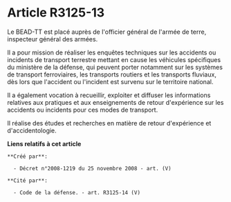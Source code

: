 # Article R3125-13

Le BEAD-TT est placé auprès de l'officier général de l'armée de terre, inspecteur général des armées.

Il a pour mission de réaliser les enquêtes techniques sur les accidents ou incidents de transport terrestre mettant en cause
les véhicules spécifiques du ministère de la défense, qui peuvent porter notamment sur les systèmes de transport
ferroviaires, les transports routiers et les transports fluviaux, dès lors que l'accident ou l'incident est survenu sur le
territoire national.

Il a également vocation à recueillir, exploiter et diffuser les informations relatives aux pratiques et aux enseignements de
retour d'expérience sur les accidents ou incidents pour ces modes de transport.

Il réalise des études et recherches en matière de retour d'expérience et d'accidentologie.

**Liens relatifs à cet article**

	**Créé par**:

	  - Décret n°2008-1219 du 25 novembre 2008 - art. (V)

	**Cité par**:

	  - Code de la défense. - art. R3125-14 (V)
